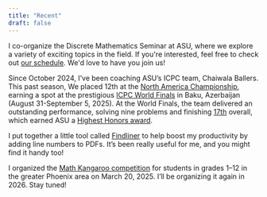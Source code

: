 ```yaml
---
title: "Recent"
draft: false
---
```


I co-organize the Discrete Mathematics Seminar at ASU, where we explore a variety of exciting topics in the field. If you're interested, feel free to check out [our schedule](https://math.la.asu.edu/~discrete). We'd love to have you join us!

Since October 2024, I’ve been coaching ASU’s ICPC team, Chaiwala Ballers. This past season, We placed 12th at the [North America Championship](https://nac.icpc.global/scoreboard/2025/), earning a spot at the prestigious [ICPC World Finals](https://worldfinals.icpc.global/) in Baku, Azerbaijan (August 31-September 5, 2025). At the World Finals, the team delivered an outstanding performance, solving nine problems and finishing [17th](https://worldfinals.icpc.global/scoreboard/2025/index.html) overall, which earned ASU a [Highest Honors award](https://icpc.global/worldfinals/results).

I put together a little tool called [Findliner](/findliner) to help boost my productivity by adding line numbers to PDFs. It’s been really useful for me, and you might find it handy too!

I organized the [Math Kangaroo competition](https://mathkangaroo.oasis-lms.com/Listing/School-of-Mathematical-and-Statistical-Sciences-ASU-Session-One-Tempe-AZ-21188) for students in grades 1–12 in the greater Phoenix area on March 20, 2025. I’ll be organizing it again in 2026. Stay tuned!
